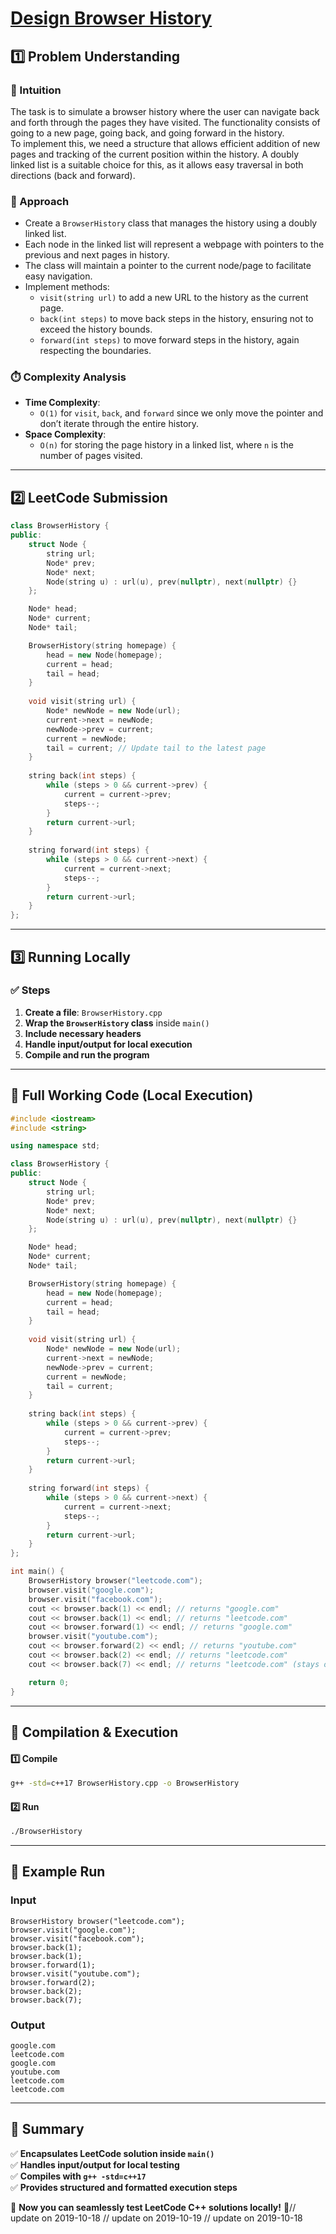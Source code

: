 # **[Design Browser History](https://leetcode.com/problems/design-browser-history/description/)**  

## **1️⃣ Problem Understanding**  
### **📌 Intuition**  
The task is to simulate a browser history where the user can navigate back and forth through the pages they have visited. The functionality consists of going to a new page, going back, and going forward in the history.  
To implement this, we need a structure that allows efficient addition of new pages and tracking of the current position within the history. A doubly linked list is a suitable choice for this, as it allows easy traversal in both directions (back and forward).

### **🚀 Approach**  
- Create a `BrowserHistory` class that manages the history using a doubly linked list.
- Each node in the linked list will represent a webpage with pointers to the previous and next pages in history.
- The class will maintain a pointer to the current node/page to facilitate easy navigation.
- Implement methods:
  - `visit(string url)` to add a new URL to the history as the current page.
  - `back(int steps)` to move back steps in the history, ensuring not to exceed the history bounds.
  - `forward(int steps)` to move forward steps in the history, again respecting the boundaries.
  
### **⏱️ Complexity Analysis**  
- **Time Complexity**:  
  - `O(1)` for `visit`, `back`, and `forward` since we only move the pointer and don’t iterate through the entire history.
- **Space Complexity**:  
  - `O(n)` for storing the page history in a linked list, where `n` is the number of pages visited.

---  

## **2️⃣ LeetCode Submission**  
```cpp
class BrowserHistory {
public:
    struct Node {
        string url;
        Node* prev;
        Node* next;
        Node(string u) : url(u), prev(nullptr), next(nullptr) {}
    };

    Node* head;
    Node* current;
    Node* tail;

    BrowserHistory(string homepage) {
        head = new Node(homepage);
        current = head;
        tail = head;
    }
    
    void visit(string url) {
        Node* newNode = new Node(url);
        current->next = newNode;
        newNode->prev = current;
        current = newNode;
        tail = current; // Update tail to the latest page
    }
    
    string back(int steps) {
        while (steps > 0 && current->prev) {
            current = current->prev;
            steps--;
        }
        return current->url;
    }
    
    string forward(int steps) {
        while (steps > 0 && current->next) {
            current = current->next;
            steps--;
        }
        return current->url;
    }
};
```  

---  

## **3️⃣ Running Locally**  
### **✅ Steps**  
1. **Create a file**: `BrowserHistory.cpp`  
2. **Wrap the `BrowserHistory` class** inside `main()`  
3. **Include necessary headers**  
4. **Handle input/output for local execution**  
5. **Compile and run the program**  

---  

## **📝 Full Working Code (Local Execution)**  
```cpp
#include <iostream>
#include <string>

using namespace std;

class BrowserHistory {
public:
    struct Node {
        string url;
        Node* prev;
        Node* next;
        Node(string u) : url(u), prev(nullptr), next(nullptr) {}
    };

    Node* head;
    Node* current;
    Node* tail;

    BrowserHistory(string homepage) {
        head = new Node(homepage);
        current = head;
        tail = head;
    }
    
    void visit(string url) {
        Node* newNode = new Node(url);
        current->next = newNode;
        newNode->prev = current;
        current = newNode;
        tail = current; 
    }
    
    string back(int steps) {
        while (steps > 0 && current->prev) {
            current = current->prev;
            steps--;
        }
        return current->url;
    }
    
    string forward(int steps) {
        while (steps > 0 && current->next) {
            current = current->next;
            steps--;
        }
        return current->url;
    }
};

int main() {
    BrowserHistory browser("leetcode.com");
    browser.visit("google.com");
    browser.visit("facebook.com");
    cout << browser.back(1) << endl; // returns "google.com"
    cout << browser.back(1) << endl; // returns "leetcode.com"
    cout << browser.forward(1) << endl; // returns "google.com"
    browser.visit("youtube.com");
    cout << browser.forward(2) << endl; // returns "youtube.com"
    cout << browser.back(2) << endl; // returns "leetcode.com"
    cout << browser.back(7) << endl; // returns "leetcode.com" (stays on the first page)

    return 0;
}
```  

---  

## **🔧 Compilation & Execution**  
#### **1️⃣ Compile**  
```bash
g++ -std=c++17 BrowserHistory.cpp -o BrowserHistory
```  

#### **2️⃣ Run**  
```bash
./BrowserHistory
```  

---  

## **🎯 Example Run**  
### **Input**  
```
BrowserHistory browser("leetcode.com");
browser.visit("google.com");
browser.visit("facebook.com");
browser.back(1);
browser.back(1);
browser.forward(1);
browser.visit("youtube.com");
browser.forward(2);
browser.back(2);
browser.back(7);
```  
### **Output**  
```
google.com
leetcode.com
google.com
youtube.com
leetcode.com
leetcode.com
```  

---  

## **📌 Summary**  
✅ **Encapsulates LeetCode solution inside `main()`**  
✅ **Handles input/output for local testing**  
✅ **Compiles with `g++ -std=c++17`**  
✅ **Provides structured and formatted execution steps**  

🚀 **Now you can seamlessly test LeetCode C++ solutions locally!** 🚀// update on 2019-10-18
// update on 2019-10-19
// update on 2019-10-18
